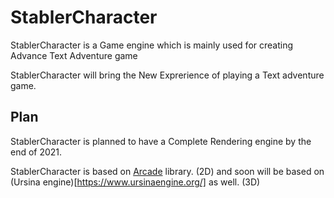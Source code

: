 # StablerCharacter
 StablerCharacter is a Game engine which is mainly used for creating Advance Text Adventure game

StablerCharacter will bring the New Exprerience of playing a Text adventure game.

## Plan
StablerCharacter is planned to have a Complete Rendering engine by the end of 2021.

StablerCharacter is based on [Arcade](https://arcade.academy/) library. (2D) and soon will be based on (Ursina engine)[https://www.ursinaengine.org/] as well. (3D)